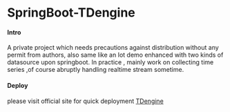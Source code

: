 # SpringBoot-TDengine

#### Intro
A private project which needs precautions against distribution without any permit from authors, also same like an Iot demo 
enhanced with two kinds of datasource upon springboot. In practice , mainly work on collecting time series ,of course abruptly handling realtime stream sometime.

#### Deploy
please visit official site for quick deployment
[TDengine](https://www.taosdata.com/cn/documentation)